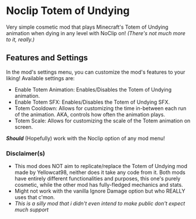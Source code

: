 # Noclip Totem of Undying
Very simple cosmetic mod that plays Minecraft's <cs>Totem of Undying</c> animation when dying in any level with NoClip on!
*(There's not much more to it, really.)*

## Features and Settings
In the mod's settings menu, you can customize the mod's features to your liking! Available settings are:

- <cl>Enable Totem Animation</c>: Enables/Disables the Totem of Undying animation.
- <cl>Enable Totem SFX</c>: Enables/Disables the Totem of Undying SFX.
- <cl>Totem Cooldown</c>: Allows for customizing the time in-between each run of the animation. AKA, controls how often the animation plays.
- <cl>Totem Scale</c>: Allows for customizing the scale of the Totem animation on screen.

***Should*** (Hopefully) work with the Noclip option of any mod menu!

### Disclaimer(s)
- This mod does <cr>NOT</c> aim to replicate/replace the <cf>Totem of Undying</c> mod made by <cy>Yellowcat98</c>, neither does it take any code from it. Both mods have entirely different functionalities and purposes, this one's purely cosmetic, while the other mod has fully-fledged mechanics and stats.
- Might not work with the vanilla Ignore Damage option but who REALLY uses that c'mon. 
- *This is a silly mod that i didn't even intend to make public don't expect much support*